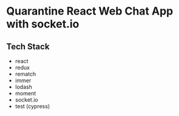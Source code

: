 # Quarantine React Web Chat App with socket.io

## Tech Stack

- react
- redux
- rematch
- immer
- lodash
- moment
- socket.io
- test (cypress)
